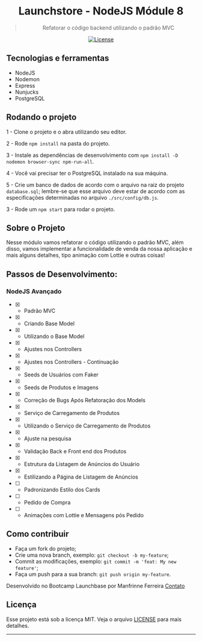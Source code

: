 
<h1 align="center">
  Launchstore - NodeJS Módule 8
</h1>

<blockquote align="center">Refatorar o código backend utilizando o padrão MVC</blockquote>

<p align="center">

  <a href="LICENSE" >
    <img alt="License" src="https://img.shields.io/badge/license-MIT-%23F8952D">
  </a>

</p>

## **Tecnologias e ferramentas**

 <ul>
  <li>NodeJS</li>
  <li>Nodemon</li>
  <li>Express</li>
  <li>Nunjucks</li>
  <li>PostgreSQL</li>
 </ul>

## **Rodando o projeto**

1 - Clone o projeto e o abra utilizando seu editor.

2 - Rode `npm install` na pasta do projeto.

3 - Instale as dependências de desenvolvimento com `npm install -D nodemon browser-sync npm-run-all`.

4 - Você vai precisar ter o PostgreSQL instalado na sua máquina.

5 - Crie um banco de dados de acordo com o arquivo na raiz do projeto `database.sql`; lembre-se que esse arquivo deve estar de acordo com as especificações determinadas no arquivo `./src/config/db.js`.

3 - Rode um `npm start` para rodar o projeto.


## **Sobre o Projeto**

Nesse módulo vamos refatorar o código utilizando o padrão MVC, além disso, vamos implementar a funcionalidade de venda da nossa aplicação e mais alguns detalhes, tipo animação com Lottie e outras coisas!

## **Passos de Desenvolvimento:**

### NodeJS Avançado

- [x] - Padrão MVC

- [x] - Criando Base Model

- [x] - Utilizando o Base Model

- [x] - Ajustes nos Controllers

- [x] - Ajustes nos Controllers - Continuação

- [x] - Seeds de Usuários com Faker

- [x] - Seeds de Produtos e Imagens

- [x] - Correção de Bugs Após Refatoração dos Models

- [x] - Serviço de Carregamento de Produtos

- [x] - Utilizando o Serviço de Carregamento de Produtos

- [x] - Ajuste na pesquisa

- [x] - Validação Back e Front end dos Produtos

- [x] - Estrutura da Listagem de Anúncios do Usuário

- [x] - Estilizando a Página de Listagem de Anúncios

- [ ] - Padronizando Estilo dos Cards

- [ ] - Pedido de Compra

- [ ] - Animações com Lottie e Mensagens pós Pedido


## **Como contribuir**

-  Faça um fork do projeto;
-  Crie uma nova branch, exemplo: `git checkout -b my-feature`;
-  Commit as modificações, exemplo: `git commit -m 'feat: My new feature'`;
-  Faça um push para a sua branch: `git push origin my-feature`.

Desenvolvido no Bootcamp Launchbase por Manfrinne Ferreira [Contato](https://www.linkedin.com/in/manfrinne-ferreira-6033121a7/)

## **Licença**

Esse projeto está sob a licença MIT. Veja o arquivo [LICENSE](../LICENSE) para mais detalhes.

---

